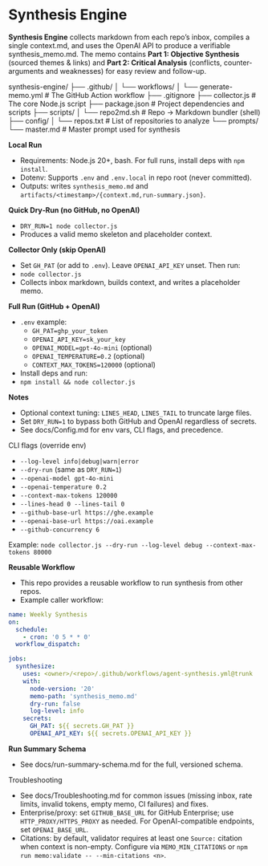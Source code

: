 # Synthesis Engine

**Synthesis Engine** collects markdown from each repo’s inbox, compiles a single context.md, and uses the OpenAI API to produce a verifiable synthesis_memo.md. The memo contains **Part 1: Objective Synthesis** (sourced themes & links) and **Part 2: Critical Analysis** (conflicts, counter-arguments and weaknesses) for easy review and follow-up.

synthesis-engine/
├── .github/
│   └── workflows/
│       └── generate-memo.yml   # The GitHub Action workflow
├── .gitignore
├── collector.js                # The core Node.js script
├── package.json                # Project dependencies and scripts
├── scripts/
│   └── repo2md.sh              # Repo → Markdown bundler (shell)
├── config/
│   └── repos.txt               # List of repositories to analyze
└── prompts/
    └── master.md               # Master prompt used for synthesis

**Local Run**
- Requirements: Node.js 20+, bash. For full runs, install deps with `npm install`.
- Dotenv: Supports `.env` and `.env.local` in repo root (never committed).
- Outputs: writes `synthesis_memo.md` and `artifacts/<timestamp>/{context.md,run-summary.json}`.

**Quick Dry‑Run (no GitHub, no OpenAI)**
- `DRY_RUN=1 node collector.js`
- Produces a valid memo skeleton and placeholder context.

**Collector Only (skip OpenAI)**
- Set `GH_PAT` (or add to `.env`). Leave `OPENAI_API_KEY` unset. Then run:
- `node collector.js`
- Collects inbox markdown, builds context, and writes a placeholder memo.

**Full Run (GitHub + OpenAI)**
- `.env` example:
  - `GH_PAT=ghp_your_token`
  - `OPENAI_API_KEY=sk_your_key`
  - `OPENAI_MODEL=gpt-4o-mini` (optional)
  - `OPENAI_TEMPERATURE=0.2` (optional)
  - `CONTEXT_MAX_TOKENS=120000` (optional)
- Install deps and run:
- `npm install && node collector.js`

**Notes**
- Optional context tuning: `LINES_HEAD`, `LINES_TAIL` to truncate large files.
- Set `DRY_RUN=1` to bypass both GitHub and OpenAI regardless of secrets.
 - See docs/Config.md for env vars, CLI flags, and precedence.

CLI flags (override env)
- `--log-level info|debug|warn|error`
- `--dry-run` (same as `DRY_RUN=1`)
- `--openai-model gpt-4o-mini`
- `--openai-temperature 0.2`
- `--context-max-tokens 120000`
- `--lines-head 0 --lines-tail 0`
 - `--github-base-url https://ghe.example`
 - `--openai-base-url https://oai.example`
 - `--github-concurrency 6`

Example: `node collector.js --dry-run --log-level debug --context-max-tokens 80000`

**Reusable Workflow**
- This repo provides a reusable workflow to run synthesis from other repos.
- Example caller workflow:

```yaml
name: Weekly Synthesis
on:
  schedule:
    - cron: '0 5 * * 0'
  workflow_dispatch:

jobs:
  synthesize:
    uses: <owner>/<repo>/.github/workflows/agent-synthesis.yml@trunk
    with:
      node-version: '20'
      memo-path: 'synthesis_memo.md'
      dry-run: false
      log-level: info
    secrets:
      GH_PAT: ${{ secrets.GH_PAT }}
      OPENAI_API_KEY: ${{ secrets.OPENAI_API_KEY }}
```

**Run Summary Schema**
- See docs/run-summary-schema.md for the full, versioned schema.

Troubleshooting
- See docs/Troubleshooting.md for common issues (missing inbox, rate limits, invalid tokens, empty memo, CI failures) and fixes.
- Enterprise/proxy: set `GITHUB_BASE_URL` for GitHub Enterprise; use `HTTP_PROXY/HTTPS_PROXY` as needed. For OpenAI-compatible endpoints, set `OPENAI_BASE_URL`.
 - Citations: by default, validator requires at least one `Source:` citation when context is non-empty. Configure via `MEMO_MIN_CITATIONS` or `npm run memo:validate -- --min-citations <n>`.
